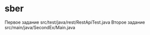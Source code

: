 # sber
Первое задание src/test/java/rest/RestApiTest.java
Второе задание src/main/java/SecondEx/Main.java
